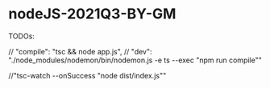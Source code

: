 # nodeJS-2021Q3-BY-GM


TODOs: 

//    "compile": "tsc && node app.js",
//    "dev": "./node_modules/nodemon/bin/nodemon.js -e ts  --exec \"npm run compile\""

//"tsc-watch --onSuccess \"node dist/index.js\""
